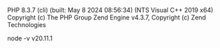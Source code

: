 PHP 8.3.7 (cli) (built: May  8 2024 08:56:34) (NTS Visual C++ 2019 x64)
Copyright (c) The PHP Group
Zend Engine v4.3.7, Copyright (c) Zend Technologies


node -v
v20.11.1
